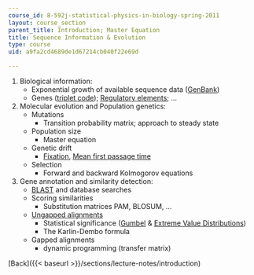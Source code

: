 ```yaml
---
course_id: 8-592j-statistical-physics-in-biology-spring-2011
layout: course_section
parent_title: Introduction; Master Equation
title: Sequence Information & Evolution
type: course
uid: a9fa2cd4689de1d67214cb040f22e69d

---
```


1.  Biological information:
    *   Exponential growth of available sequence data ([GenBank](http://www.ncbi.nlm.nih.gov/Genbank/genbankstats.html))
    *   Genes ([triplet code](http://online.itp.ucsb.edu/online/infobio01/stormo2/oh/305.html)); [Regulatory elements](http://online.itp.ucsb.edu/online/infobio01/krivan/oh/102.html); …
2.  Molecular evolution and Population genetics:
    *   Mutations
        *   Transition probability matrix; approach to steady state
    *   Population size
        *   Master equation
    *   Genetic drift
        *   [Fixation](http://www.biology.arizona.edu/evolution/act/drift/frame.html), [Mean first passage time](http://www.nature.com/nature/journal/v450/n7166/edsumm/e071101-11.html)
    *   Selection
        *   Forward and backward Kolmogorov equations
3.  Gene annotation and similarity detection:
    *   [BLAST](http://blast.ncbi.nlm.nih.gov/Blast.cgi?CMD=Web&PAGE_TYPE=BlastDocs) and database searches
    *   Scoring similarities
        *   Substitution matrices PAM, BLOSUM, …
    *   [Ungapped alignments](http://online.itp.ucsb.edu/online/infobio01/altschul1/oh/03.html)
        *   Statistical significance ([Gumbel](http://online.itp.ucsb.edu/online/infobio01/bundschuh/oh/05.html) & [Extreme Value Distributions](http://en.wikipedia.org/wiki/Generalized_extreme_value_distribution))
        *   The Karlin-Dembo formula
    *   Gapped alignments
        *   dynamic programming (transfer matrix)

[Back]({{< baseurl >}}/sections/lecture-notes/introduction)